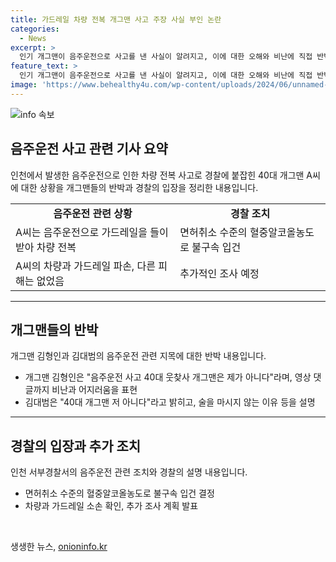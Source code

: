 ```yaml
---
title: 가드레일 차량 전복 개그맨 사고 주장 사실 부인 논란
categories:
  - News
excerpt: >
  인기 개그맨이 음주운전으로 사고를 낸 사실이 알려지고, 이에 대한 오해와 비난에 직접 반박하며 안도와 업보를 전했습니다. 경찰은 음주운전으로 인한 불구속 입건을 진행했으며, 사건에 큰 피해는 없었다고 밝혔습니다. 해당 개그맨은 과거부터 오해를 받았던 것으로 전해졌으며, 이번 사고로 다시 한 번 비난을 받았습니다.
feature_text: >
  인기 개그맨이 음주운전으로 사고를 낸 사실이 알려지고, 이에 대한 오해와 비난에 직접 반박하며 안도와 업보를 전했습니다. 경찰은 음주운전으로 인한 불구속 입건을 진행했으며, 사건에 큰 피해는 없었다고 밝혔습니다. 해당 개그맨은 과거부터 오해를 받았던 것으로 전해졌으며, 이번 사고로 다시 한 번 비난을 받았습니다.
image: 'https://www.behealthy4u.com/wp-content/uploads/2024/06/unnamed-file.png'
---
```


<p><img src="https://www.behealthy4u.com/wp-content/uploads/2024/06/unnamed-file.png" alt="info 속보" /></p>

<h2 data-ke-size="size26">음주운전 사고 관련 기사 요약</h2>

<p data-ke-size="size16">인천에서 발생한 음주운전으로 인한 차량 전복 사고로 경찰에 붙잡힌 40대 개그맨 A씨에 대한 상황을 개그맨들의 반박과 경찰의 입장을 정리한 내용입니다.</p>

<table>
  <tr>
    <td style="text-align: center; height: 17px;"><b>음주운전 관련 상황</b></td>
    <td style="text-align: center; height: 17px;"><b>경찰 조치</b></td>
  </tr>
  <tr>
    <td style="height: 15px;">A씨는 음주운전으로 가드레일을 들이받아 차량 전복</td>
    <td style="height: 15px;">면허취소 수준의 혈중알코올농도로 불구속 입건</td>
  </tr>
  <tr>
    <td style="height: 15px;">A씨의 차량과 가드레일 파손, 다른 피해는 없었음</td>
    <td style="height: 15px;">추가적인 조사 예정</td>
  </tr>
</table>

<hr>

<h2 data-ke-size="size26">개그맨들의 반박</h2>

<p data-ke-size="size16">개그맨 김형인과 김대범의 음주운전 관련 지목에 대한 반박 내용입니다.</p>

<ul>
  <li>개그맨 김형인은 "음주운전 사고 40대 웃찾사 개그맨은 제가 아니다"라며, 영상 댓글까지 비난과 어지러움을 표현</li>
  <li>김대범은 "40대 개그맨 저 아니다"라고 밝히고, 술을 마시지 않는 이유 등을 설명</li>
</ul>

<hr>

<h2 data-ke-size="size26">경찰의 입장과 추가 조치</h2>

<p data-ke-size="size16">인천 서부경찰서의 음주운전 관련 조치와 경찰의 설명 내용입니다.</p>

<ul>
  <li>면허취소 수준의 혈중알코올농도로 불구속 입건 결정</li>
  <li>차량과 가드레일 소손 확인, 추가 조사 계획 발표</li>
</ul>

<p data-ke-size="size16">&nbsp;</p>
생생한 뉴스, <a href="https://onioninfo.kr" rel="dofollow">onioninfo.kr</a>


